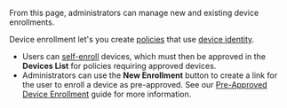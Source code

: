 From this page, administrators can manage new and existing device enrollments.

Device enrollment let's you create [policies](/docs/internals/ppl#device-matcher) that use [device identity](/docs/integrations/device-context/device-identity).

- Users can [self-enroll](/docs/integrations/device-context/device-identity) devices, which must then be approved in the **Devices List** for policies requiring approved devices.
- Administrators can use the **New Enrollment** button to create a link for the user to enroll a device as pre-approved. See our [Pre-Approved Device Enrollment](/docs/guides/admin-enroll-device) guide for more information.
